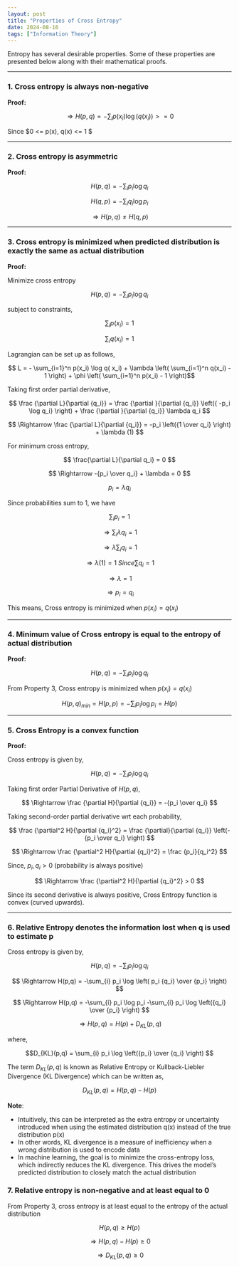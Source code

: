 ```yaml
---
layout: post
title: "Properties of Cross Entropy"
date: 2024-08-16
tags: ["Information Theory"]
---
```

Entropy has several desirable properties. Some of these properties are presented below along with their mathematical proofs.

---
### 1. Cross entropy is always non-negative

**Proof:**

$$ \Rightarrow H(p,q) = -\sum_{i} p(x_i) \log \left(q( x_i) \right) >= 0 $$ 

Since $0 <= p(x), q(x) <= 1 $

---
### 2. Cross entropy is asymmetric

**Proof:**

$$ H(p,q) = -\sum_{i} p_i \log q_i $$

$$ H(q,p) = -\sum_{i} q_i \log p_i $$

$$ \Rightarrow H(p,q) \ne H(q,p) $$ 

---
### 3. Cross entropy is minimized when predicted distribution is exactly the same as actual distribution

**Proof:**

Minimize cross entropy

$$ H(p,q) = -\sum_{i} p_i \log q_i $$

subject to constraints,

$$ \sum_{i} p(x_i) = 1 $$

$$ \sum_{i} q(x_i) = 1 $$

Lagrangian can be set up as follows,

$$ L = - \sum_{i=1}^n p(x_i) \log q( x_i) + \lambda \left( \sum_{i=1}^n q(x_i) - 1 \right) + \phi \left( \sum_{i=1}^n p(x_i) - 1 \right)$$

Taking first order partial derivative,

$$ \frac {\partial L}{\partial {q_i}} = \frac {\partial }{\partial {q_i}} \left({ -p_i \log q_i} \right) + \frac {\partial }{\partial {q_i}}  \lambda q_i $$

$$ \Rightarrow \frac {\partial L}{\partial {q_i}} = -p_i \left({1 \over q_i} \right) + \lambda (1) $$

For minimum cross entropy,

$$ \frac{\partial L}{\partial q_i} = 0 $$

$$ \Rightarrow -{p_i \over q_i} + \lambda = 0 $$

$$ p_i = \lambda q_i $$

Since probabilities sum to 1, we have

$$ \sum_{i} p_i = 1 $$

$$ \Rightarrow \sum_{i} \lambda q_i = 1 $$

$$ \Rightarrow \lambda \sum_{i} q_i = 1 $$

$$ \Rightarrow \lambda (1) = 1 \; Since \sum q_i = 1 $$ 

$$ \Rightarrow \lambda = 1 $$

$$ \Rightarrow p_i = q_i $$

This means, Cross entropy is minimized when $p(x_i) = q(x_i)$

---

### 4. Minimum value of Cross entropy is equal to the entropy of actual distribution

**Proof:**

$$ H(p,q) = -\sum_{i} p_i \log q_i $$

From Property 3, Cross entropy is minimized when $p(x_i) = q(x_i)$

$$ H(p,q)_{min} = H(p,p) = -\sum_{i} p_i \log p_i = H(p) $$

---

### 5. Cross Entropy is a convex function

**Proof:**

Cross entropy is given by,

$$ H(p,q) = -\sum_{i} p_i \log q_i $$

Taking first order Partial Derivative of $H(p,q)$,

$$ \Rightarrow \frac {\partial H}{\partial {q_i}} = -{p_i \over q_i} $$

Taking second-order partial derivative wrt each probability,

$$ \frac {\partial^2 H}{\partial {q_i}^2} = \frac {\partial}{\partial {q_i}} \left(-{p_i \over q_i} \right) $$

$$ \Rightarrow \frac {\partial^2 H}{\partial {q_i}^2} = \frac {p_i}{q_i^2} $$

Since, $p_i, q_i > 0$ (probability is always positive)

$$ \Rightarrow \frac {\partial^2 H}{\partial {q_i}^2} > 0 $$ 

Since its second derivative is always positive, Cross Entropy function is convex (curved upwards).

---
### 6. Relative Entropy denotes the information lost when q is used to estimate p

Cross entropy is given by,

$$ H(p,q) = -\sum_{i} p_i \log q_i $$

$$ \Rightarrow H(p,q) = -\sum_{i} p_i \log \left( p_i {q_i} \over {p_i} \right) $$

$$ \Rightarrow H(p,q) = -\sum_{i} p_i \log p_i -\sum_{i} p_i \log \left({q_i} \over {p_i} \right) $$

$$ \Rightarrow H(p,q) = H(p) + D_{KL}(p,q) $$

where,

$$D_{KL}(p,q) = \sum_{i} p_i \log \left({p_i} \over {q_i} \right) $$

The term $D_{KL}(p,q)$ is known as Relative Entropy or Kullback-Liebler Divergence (KL Divergence) which can be written as,

$$ D_{KL}(p,q) = H(p,q) - H(p) $$

**Note**:
- Intuitively, this can be interpreted as the extra entropy or uncertainty introduced when using the estimated distribution q(x) instead of the true distribution p(x)
- In other words, KL divergence is a measure of inefficiency when a wrong distribution is used to encode data
- In machine learning, the goal is to minimize the cross-entropy loss, which indirectly reduces the KL divergence. This drives the model’s predicted distribution to closely match the actual distribution

### 7. Relative entropy is non-negative and at least equal to 0

From Property 3, cross entropy is at least equal to the entropy of the actual distribution

$$ H(p,q) \geq H(p) $$

$$ \Rightarrow H(p,q) - H(p) \geq 0 $$

$$ \Rightarrow D_{KL}(p,q) \geq 0 $$

